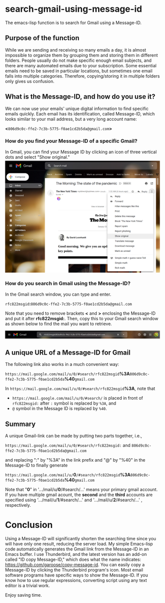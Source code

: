 # search-gmail-using-message-id
The emacs-lisp function is to search for Gmail using a Message-ID.

## Purpose of the function
While we are sending and receiving so many emails a day, it is almost impossible to organize them by grouping them and storing them in different folders. People usually do not make specific enough email subjects, and there are many automated emails due to your subscription. Some essential emails need to be saved in particular locations, but sometimes one email falls into multiple categories. Therefore, copying/storing it in multiple folders only gives us confusion.

## What is the Message-ID, and how do you use it?
We can now use your emails' unique digital information to find specific emails quickly. Each email has its identification, called Message-ID, which looks similar to your mail address, but a very long account name:

<strong><</strong>`806d9c0c-ffe2-7c3b-5775-f0ae1cd2b5da@gmail.com`<strong>></strong>

### How do you find your Message-ID of a specific Gmail?
In Gmail, you can find your Message ID by clicking an icon of three vertical dots and select "Show original."
![alt text](https://github.com/enphysoft/search-gmail-using-message-id/blob/main/images/Gmail-show-original.png)

### How do you search in Gmail using the Message-ID?
In the Gmail search window, you can type and enter.

`rfc822msgid`<strong>:</strong>`806d9c0c-ffe2-7c3b-5775-f0ae1cd2b5da@gmail.com`

Note that you need to remove brackets <strong><</strong> and <strong>></strong> enclosing the Message-ID and put it after <strong>rfc822msgid:</strong>.
Then, copy this to your Gmail search window as shown below to find the mail you want to retrieve.
 
![alt text](https://github.com/enphysoft/search-gmail-using-message-id/blob/main/images/Gmail-search-using-message-id.png)

## A unique URL of a Message-ID for Gmail
The following link also works in a much convenient way:

`https://mail.google.com/mail/u/0/#search/rfc822msgid`<strong>%3A</strong>`806d9c0c-ffe2-7c3b-5775-f0ae1cd2b5da`<strong>%40</strong>`gmail.com`

In `https://mail.google.com/mail/u/0/#search/rfc822msgid`<strong>%3A</strong>, 
note that 
- `https://mail.google.com/mail/u/0/#search/` is placed in front of `rfc822msgid:` after `:` symbol is replaced by `%3A`, and
- `@` symbol in the Message ID is replaced by `%40`.

## Summary
A unique Gmail-link can be made by putting two parts together, i.e.,

`https://mail.google.com/mail/u/0/#search/rfc822msgid:` and `806d9c0c-ffe2-7c3b-5775-f0ae1cd2b5da@gmail.com`

and replacing ":" by "%3A" in the link prefix and "@" by "%40" in the Message-ID to finally generate

`https://mail.google.com/mail/u/`<strong>0</strong>`/#search/rfc822msgid`<strong>%3A</strong>`806d9c0c-ffe2-7c3b-5775-f0ae1cd2b5da`<strong>%40</strong>`gmail.com`

Note that "<strong>0</strong>" in '.../mail/u/<strong>0</strong>/#search/...' means your primary gmail account.  If you have multiple gmail acount, the <strong>second</strong> and the <strong>third</strong> accounts are specified using '.../mail/u/<strong>1</strong>/#search/...' and '.../mail/u/<strong>2</strong>/#search/...' , respectively. 

# Conclusion 
Using a Message-ID will significantly shorten the searching time since you will have only one result, reducing the server load. My simple Emacs-lisp code automatically generates the Gmail link from the Message-ID in an Emacs buffer. I use Thunderbird, and the latest version has an add-on called "ID copy Message-ID," which does what the name indicates: https://github.com/garoose/copy-message-id. You can easily copy a Message-ID by clicking the Thunderbird program's icon. 
Most email software programs have specific ways to show the Message-ID. If you know how to use regular expressions, converting script using any text editor is a trivial work. 


Enjoy saving time. 
 
 
